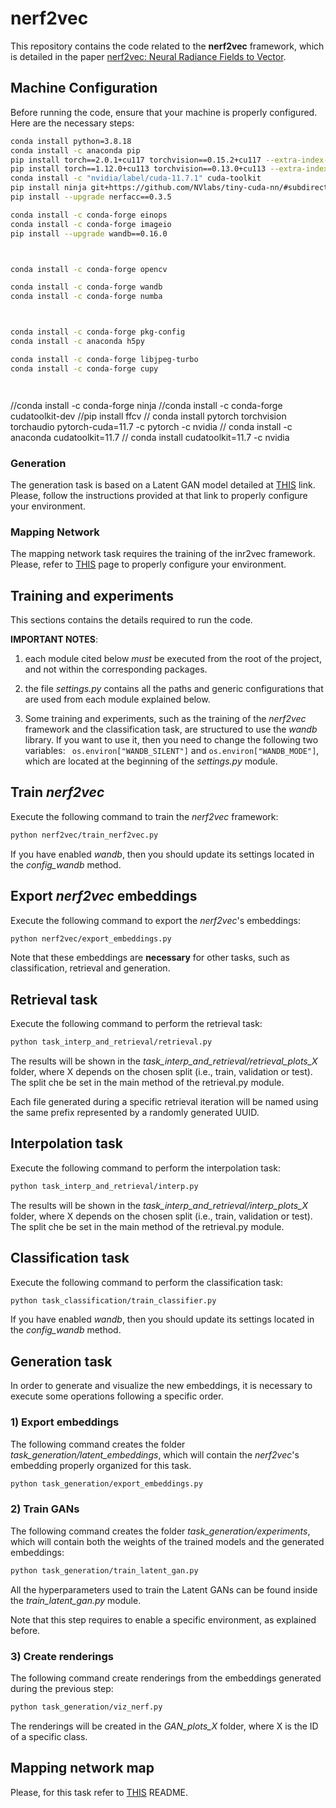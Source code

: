 # nerf2vec

This repository contains the code related to the **nerf2vec** framework, which is detailed in the paper [nerf2vec: Neural Radiance Fields to Vector](https://arxiv.org/abs/2312.13277).

## Machine Configuration

Before running the code, ensure that your machine is properly configured. Here are the necessary steps:

```bash
conda install python=3.8.18
conda install -c anaconda pip
pip install torch==2.0.1+cu117 torchvision==0.15.2+cu117 --extra-index-url https://download.pytorch.org/whl/cu117
pip install torch==1.12.0+cu113 torchvision==0.13.0+cu113 --extra-index-url https://download.pytorch.org/whl/cu113
conda install -c "nvidia/label/cuda-11.7.1" cuda-toolkit
pip install ninja git+https://github.com/NVlabs/tiny-cuda-nn/#subdirectory=bindings/torch
pip install --upgrade nerfacc==0.3.5

conda install -c conda-forge einops
conda install -c conda-forge imageio
pip install --upgrade wandb==0.16.0



conda install -c conda-forge opencv

conda install -c conda-forge wandb
conda install -c conda-forge numba



conda install -c conda-forge pkg-config
conda install -c anaconda h5py

conda install -c conda-forge libjpeg-turbo
conda install -c conda-forge cupy




```
//conda install -c conda-forge ninja
//conda install -c conda-forge cudatoolkit-dev
//pip install ffcv
// conda install pytorch torchvision torchaudio pytorch-cuda=11.7 -c pytorch -c nvidia
// conda install -c anaconda cudatoolkit=11.7
// conda install cudatoolkit=11.7 -c nvidia 

### Generation
The generation task is based on a Latent GAN model detailed at [THIS](https://github.com/optas/latent_3d_points) link. Please, follow the instructions provided at that link to properly configure your environment.

### Mapping Network
The mapping network task requires the training of the inr2vec framework. Please, refer to [THIS](https://github.com/CVLAB-Unibo/inr2vec?tab=readme-ov-file#setup) page to properly configure your environment.

## Training and experiments
This sections contains the details required to run the code.

**IMPORTANT NOTES**: 
1. each module cited below *must* be executed from the root of the project, and not within the corresponding packages.

2. the file *settings.py* contains all the paths and generic configurations that are used from each module explained below.

3. Some training and experiments, such as the training of the *nerf2vec* framework and the classification task, are structured to use the *wandb* library. If you want to use it, then you need to change the following two variables: ``` os.environ["WANDB_SILENT"]``` and  ```os.environ["WANDB_MODE"]```, which are located at the beginning of the *settings.py* module. 

## Train *nerf2vec*
Execute the following command to train the *nerf2vec* framework:
```bash
python nerf2vec/train_nerf2vec.py
```
If you have enabled *wandb*, then you should update its settings located in the *config_wandb* method.

## Export *nerf2vec* embeddings
Execute the following command to export the *nerf2vec*'s embeddings:
```bash
python nerf2vec/export_embeddings.py
```
Note that these embeddings are **necessary** for other tasks, such as classification, retrieval and generation.

## Retrieval task
Execute the following command to perform the retrieval task:
```bash
python task_interp_and_retrieval/retrieval.py
```
The results will be shown in the *task_interp_and_retrieval/retrieval_plots_X* folder, where X depends on the chosen split (i.e., train, validation or test). The split che be set in the main method of the retrieval.py module.

Each file generated during a specific retrieval iteration will be named using the same prefix represented by a randomly generated UUID.


## Interpolation task
Execute the following command to perform the interpolation task:
```bash
python task_interp_and_retrieval/interp.py
```
The results will be shown in the *task_interp_and_retrieval/interp_plots_X* folder, where X depends on the chosen split (i.e., train, validation or test). The split che be set in the main method of the retrieval.py module.

## Classification task
Execute the following command to perform the classification task:
```bash
python task_classification/train_classifier.py
```
If you have enabled *wandb*, then you should update its settings located in the *config_wandb* method.

## Generation task
In order to generate and visualize the new embeddings, it is necessary to execute some operations following a specific order.

### 1) Export embeddings
The following command creates the folder *task_generation/latent_embeddings*, which will contain the *nerf2vec*'s embedding properly organized for this task.
```bash 
python task_generation/export_embeddings.py
```

### 2) Train GANs
The following command creates the folder *task_generation/experiments*, which will contain both the weights of the trained models and the generated embeddings:
```bash
python task_generation/train_latent_gan.py
```
All the hyperparameters used to train the Latent GANs can be found inside the *train_latent_gan.py* module.

Note that this step requires to enable a specific environment, as explained before.

### 3) Create renderings
The following command create renderings from the embeddings generated during the previous step:
```bash
python task_generation/viz_nerf.py 
```
The renderings will be created in the *GAN_plots_X* folder, where X is the ID of a specific class.


## Mapping network map
Please, for this task refer to [THIS](task_mapping_network/README.md) README.


 
